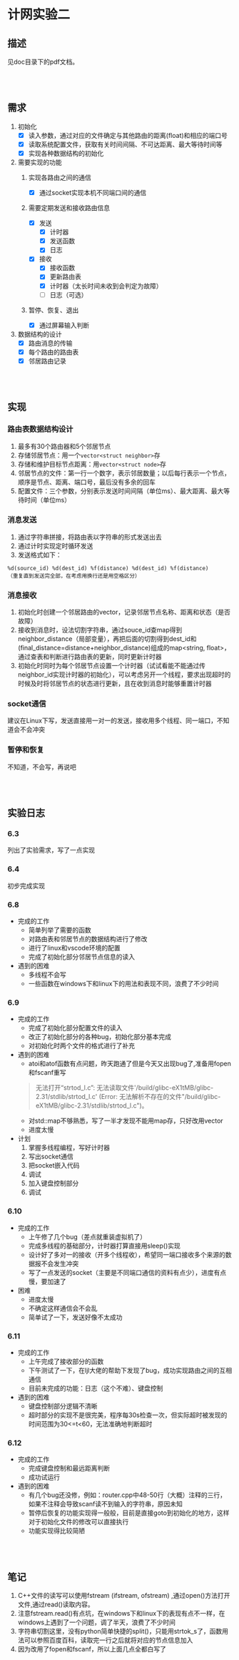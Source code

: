 # 计网实验二

## 描述

见doc目录下的pdf文档。

<br></br>

## 需求

1.  初始化
    -   [x] 读入参数，通过对应的文件确定与其他路由的距离(float)和相应的端口号
    -   [x] 读取系统配置文件，获取有关时间间隔、不可达距离、最大等待时间等
    -   [x] 实现各种数据结构的初始化
2.  需要实现的功能
    1. 实现各路由之间的通信
        - [x] 通过socket实现本机不同端口间的通信
    2. 需要定期发送和接收路由信息

       - [x] 发送
           - [x] 计时器
           - [x] 发送函数
           - [x] 日志

       - [x] 接收
           - [x] 接收函数
           - [x] 更新路由表
           - [x] 计时器（太长时间未收到会判定为故障）
           - [ ] 日志（可选）
    3. 暂停、恢复、退出
       - [x] 通过屏幕输入判断
3.  数据结构的设计
	- [x] 路由消息的传输
	- [x] 每个路由的路由表
	- [x] 邻居路由记录

<br></br>

## 实现

### 路由表数据结构设计

1. 最多有30个路由器和5个邻居节点
2. 存储邻居节点：用一个`vector<struct neighbor>`存
3. 存储和维护目标节点距离：用`vector<struct node>`存
4. 邻居节点的文件：第一行一个数字，表示邻居数量；以后每行表示一个节点，顺序是节点、距离、端口号，最后没有多余的回车
5. 配置文件：三个参数，分别表示发送时间间隔（单位ms）、最大距离、最大等待时间（单位ms）

### 消息发送

1. 通过字符串拼接，将路由表以字符串的形式发送出去
2. 通过计时实现定时循环发送
3. 发送格式如下：
```
%d(source_id) %d(dest_id) %f(distance) %d(dest_id) %f(distance)
（重复直到发送完全部，在考虑用换行还是用空格区分）
```

### 消息接收

1. 初始化时创建一个邻居路由的vector<struct neighbor>，记录邻居节点名称、距离和状态（是否故障）
2. 接收到消息时，设法切割字符串，通过souce_id查map得到neighbor_distance（局部变量），再把后面的切割得到dest_id和(final_distance=distance+neighbor_distance)组成的map<string, float>，通过查表和判断进行路由表的更新，同时更新计时器
3. 初始化时同时为每个邻居节点设置一个计时器（试试看能不能通过传neighbor_id实现计时器的初始化），可以考虑另开一个线程，要求出现超时的时候及时将邻居节点的状态进行更新，且在收到消息时能够重置计时器

### socket通信

建议在Linux下写，发送直接用一对一的发送，接收用多个线程、同一端口，不知道会不会冲突

### 暂停和恢复

不知道，不会写，再说吧

<br></br>

## 实验日志

### 6.3

列出了实验需求，写了一点实现

### 6.4

初步完成实现

### 6.8

- 完成的工作
    - 简单列举了需要的函数
    - 对路由表和邻居节点的数据结构进行了修改
    - 进行了linux和vscode环境的配置
    - 完成了初始化部分邻居节点信息的读入
- 遇到的困难
    - 多线程不会写
    - 一些函数在windows下和linux下的用法和表现不同，浪费了不少时间

### 6.9
- 完成的工作
  - 完成了初始化部分配置文件的读入
  - 改正了初始化部分的各种bug，初始化部分基本完成
  - 对初始化时两个文件的格式进行了补充
- 遇到的困难
  - atoi和atof函数有点问题，昨天跑通了但是今天又出现bug了,准备用fopen和fscanf重写
  > 无法打开“strtod_l.c”: 无法读取文件'/build/glibc-eX1tMB/glibc-2.31/stdlib/strtod_l.c' (Error: 无法解析不存在的文件"/build/glibc-eX1tMB/glibc-2.31/stdlib/strtod_l.c")。
  - 对std::map不够熟悉，写了一半才发现不能用map存，只好改用vector
  - 进度太慢
- 计划
  1. 掌握多线程编程，写好计时器
  2. 写出socket通信
  3. 把socket嵌入代码
  4. 调试
  5. 加入键盘控制部分
  6. 调试

### 6.10
- 完成的工作
  - 上午修了几个bug（差点就重装虚拟机了）
  - 完成多线程的基础部分，计时器打算直接用sleep()实现
  - 设计好了多对一的接收（开多个线程收），希望同一端口接收多个来源的数据报不会发生冲突
  - 写了一点发送的socket（主要是不同端口通信的资料有点少），进度有点慢，要加速了
- 困难
  - 进度太慢
  - 不确定这样通信会不会乱
  - 简单试了一下，发送好像不太成功

### 6.11
- 完成的工作
  - 上午完成了接收部分的函数
  - 下午测试了一下，在ljl大佬的帮助下发现了bug，成功实现路由之间的互相通信
  - 目前未完成的功能：日志（这个不难）、键盘控制
- 遇到的困难
  - 键盘控制部分逻辑不清晰
  - 超时部分的实现不是很完美，程序每30s检查一次，但实际超时被发现的时间范围为30<=t<60，无法准确地判断超时

### 6.12

- 完成的工作
  - 完成键盘控制和最远距离判断
  - 成功试运行
- 遇到的困难
  - 有几个bug还没修，例如：router.cpp中48-50行（大概）注释的三行，如果不注释会导致scanf读不到输入的字符串，原因未知
  - 暂停后恢复的功能实现得一般般，目前是直接goto到初始化的地方，这样对于初始化文件的修改可以直接执行
  - 功能实现得比较简陋

<br></br>

## 笔记
1. C++文件的读写可以使用fstream (ifstream, ofstream) ,通过open()方法打开文件,通过read()读取内容。
2. 注意fstream.read()有点坑，在windows下和linux下的表现有点不一样，在windows上遇到了一个问题，调了半天，浪费了不少时间
3. 字符串切割这里，没有python简单快捷的split()，只能用strtok_s了，函数用法可以参照百度百科，读取完一行之后就将对应的节点信息加入
4. 因为改用了fopen和fscanf，所以上面几点全都白写了
